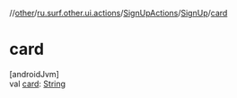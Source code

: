 //[other](../../../../index.md)/[ru.surf.other.ui.actions](../../index.md)/[SignUpActions](../index.md)/[SignUp](index.md)/[card](card.md)

# card

[androidJvm]\
val [card](card.md): [String](https://kotlinlang.org/api/latest/jvm/stdlib/kotlin/-string/index.html)

